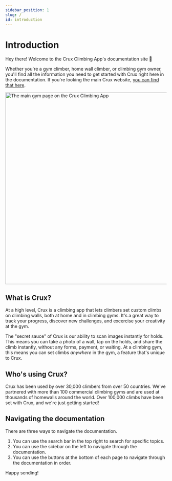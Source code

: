 ```yaml
---
sidebar_position: 1
slug: /
id: introduction
---
```


# Introduction

Hey there! Welcome to the Crux Climbing App's documentation site 👋

Whether you're a gym climber, home wall climber, or climbing gym owner, you'll find all the information you need to get started with Crux right here in the documentation. If you're looking the main Crux website, [you can find that here](https://cruxapp.ca).

<img src="/img/intro-image.png" alt="The main gym page on the Crux Climbing App" width="600px" />

## What is Crux?

At a high level, Crux is a climbing app that lets climbers set custom climbs on climbing walls, both at home and in climbing gyms. It's a great way to track your progress, discover new challenges, and excercise your creativity at the gym.

The "secret sauce" of Crux is our ability to scan images instantly for holds. This means you can take a photo of a wall, tap on the holds, and share the climb instantly, without any forms, payment, or waiting. At a climbing gym, this means you can set climbs _anywhere_ in the gym, a feature that's unique to Crux.

## Who's using Crux?

Crux has been used by over 30,000 climbers from over 50 countries. We've partnered with more than 100 commercial climbing gyms and are used at thousands of homewalls around the world. Over 100,000 climbs have been set with Crux, and we're just getting started!

## Navigating the documentation

There are three ways to navigate the documentation.

1. You can use the search bar in the top right to search for specific topics.
2. You can use the sidebar on the left to navigate through the documentation.
3. You can use the buttons at the bottom of each page to navigate through the documentation in order.

Happy sending!
